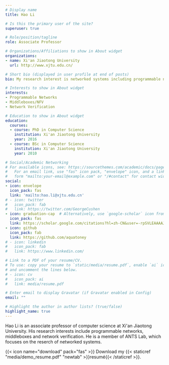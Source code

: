 ```yaml
---
# Display name
title: Hao Li

# Is this the primary user of the site?
superuser: true

# Role/position/tagline
role: Associate Professor

# Organizations/Affiliations to show in About widget
organizations:
- name: Xi'an Jiaotong University
  url: http://www.xjtu.edu.cn/

# Short bio (displayed in user profile at end of posts)
bio: My research interest is networked systems including programmable networks, middleboxes and network verification.

# Interests to show in About widget
interests:
- Programmable Networks
- Middleboxes/NFV
- Network Verification

# Education to show in About widget
education:
  courses:
  - course: PhD in Computer Science
    institution: Xi'an Jiaotong University
    year: 2016
  - course: BSc in Computer Science
    institution: Xi'an Jiaotong University
    year: 2010

# Social/Academic Networking
# For available icons, see: https://sourcethemes.com/academic/docs/page-builder/#icons
#   For an email link, use "fas" icon pack, "envelope" icon, and a link in the
#   form "mailto:your-email@example.com" or "/#contact" for contact widget.
social:
- icon: envelope
  icon_pack: fas
  link: 'mailto:hao.li@xjtu.edu.cn'
# - icon: twitter
#   icon_pack: fab
#   link: https://twitter.com/GeorgeCushen
- icon: graduation-cap  # Alternatively, use `google-scholar` icon from `ai` icon pack
  icon_pack: fas
  link: https://scholar.google.com/citations?hl=zh-CN&user=-rpSVLEAAAAJ
- icon: github
  icon_pack: fab
  link: https://github.com/aquatoney
# - icon: linkedin
#   icon_pack: fab
#   link: https://www.linkedin.com/

# Link to a PDF of your resume/CV.
# To use: copy your resume to `static/media/resume.pdf`, enable `ai` icons in `params.toml`, 
# and uncomment the lines below.
# - icon: cv
#   icon_pack: ai
#   link: media/resume.pdf

# Enter email to display Gravatar (if Gravatar enabled in Config)
email: ""

# Highlight the author in author lists? (true/false)
highlight_name: true
---
```


Hao Li is an associate professor of computer science at Xi'an Jiaotong University.
His research interests include programmable networks, middleboxes and network verification.
He is a member of ANTS Lab, which focuses on the reserch of networked systems.


{{< icon name="download" pack="fas" >}} Download my {{< staticref "media/demo_resume.pdf" "newtab" >}}resumé{{< /staticref >}}.
